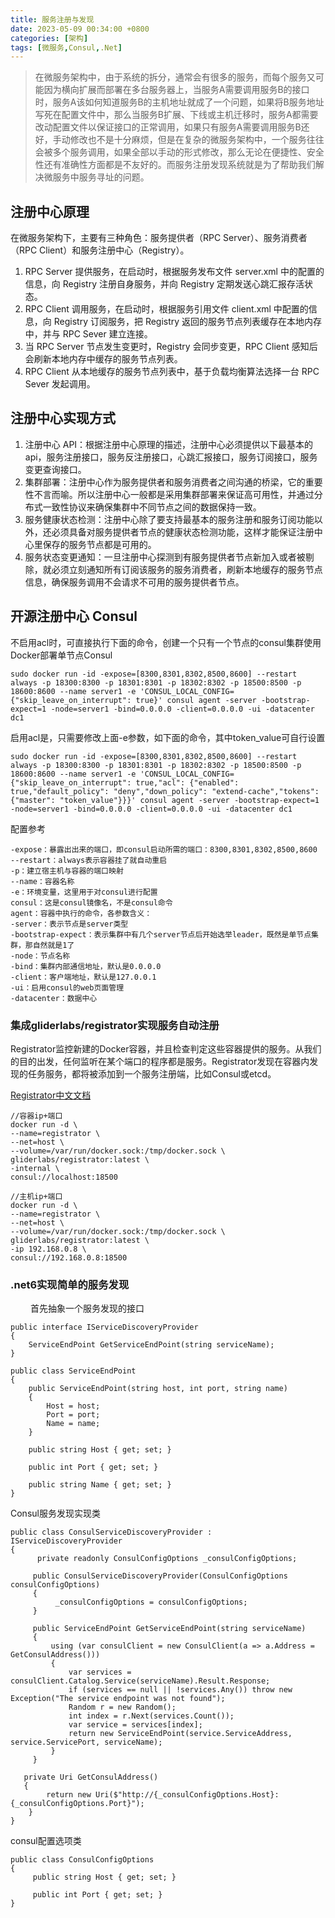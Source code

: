 ```yaml
---
title: 服务注册与发现
date: 2023-05-09 00:34:00 +0800
categories: [架构]
tags: [微服务,Consul,.Net]
---
```


> 在微服务架构中，由于系统的拆分，通常会有很多的服务，而每个服务又可能因为横向扩展而部署在多台服务器上，当服务A需要调用服务B的接口时，服务A该如何知道服务B的主机地址就成了一个问题，如果将B服务地址写死在配置文件中，那么当服务B扩展、下线或主机迁移时，服务A都需要改动配置文件以保证接口的正常调用，如果只有服务A需要调用服务B还好，手动修改也不是十分麻烦，但是在复杂的微服务架构中，一个服务往往会被多个服务调用，如果全部以手动的形式修改，那么无论在便捷性、安全性还有准确性方面都是不友好的。而服务注册发现系统就是为了帮助我们解决微服务中服务寻址的问题。

## 注册中心原理

在微服务架构下，主要有三种角色：服务提供者（RPC Server）、服务消费者（RPC Client）和服务注册中心（Registry）。

1. RPC Server 提供服务，在启动时，根据服务发布文件 server.xml 中的配置的信息，向 Registry 注册自身服务，并向 Registry 定期发送心跳汇报存活状态。
2. RPC Client 调用服务，在启动时，根据服务引用文件 client.xml 中配置的信息，向 Registry 订阅服务，把 Registry 返回的服务节点列表缓存在本地内存中，并与 RPC Sever 建立连接。
3. 当 RPC Server 节点发生变更时，Registry 会同步变更，RPC Client 感知后会刷新本地内存中缓存的服务节点列表。
4. RPC Client 从本地缓存的服务节点列表中，基于负载均衡算法选择一台 RPC Sever 发起调用。

## 注册中心实现方式

1. 注册中心 API：根据注册中心原理的描述，注册中心必须提供以下最基本的 api，服务注册接口，服务反注册接口，心跳汇报接口，服务订阅接口，服务变更查询接口。
2. 集群部署：注册中心作为服务提供者和服务消费者之间沟通的桥梁，它的重要性不言而喻。所以注册中心一般都是采用集群部署来保证高可用性，并通过分布式一致性协议来确保集群中不同节点之间的数据保持一致。
3. 服务健康状态检测：注册中心除了要支持最基本的服务注册和服务订阅功能以外，还必须具备对服务提供者节点的健康状态检测功能，这样才能保证注册中心里保存的服务节点都是可用的。
4. 服务状态变更通知：一旦注册中心探测到有服务提供者节点新加入或者被剔除，就必须立刻通知所有订阅该服务的服务消费者，刷新本地缓存的服务节点信息，确保服务调用不会请求不可用的服务提供者节点。

## 开源注册中心 Consul

不启用acl时，可直接执行下面的命令，创建一个只有一个节点的consul集群使用Docker部署单节点Consul

``` shell
sudo docker run -id -expose=[8300,8301,8302,8500,8600] --restart always -p 18300:8300 -p 18301:8301 -p 18302:8302 -p 18500:8500 -p 18600:8600 --name server1 -e 'CONSUL_LOCAL_CONFIG={"skip_leave_on_interrupt": true}' consul agent -server -bootstrap-expect=1 -node=server1 -bind=0.0.0.0 -client=0.0.0.0 -ui -datacenter dc1
```
启用acl是，只需要修改上面-e参数，如下面的命令，其中token_value可自行设置
```shell
sudo docker run -id -expose=[8300,8301,8302,8500,8600] --restart always -p 18300:8300 -p 18301:8301 -p 18302:8302 -p 18500:8500 -p 18600:8600 --name server1 -e 'CONSUL_LOCAL_CONFIG={"skip_leave_on_interrupt": true,"acl": {"enabled": true,"default_policy": "deny","down_policy": "extend-cache","tokens": {"master": "token_value"}}}' consul agent -server -bootstrap-expect=1 -node=server1 -bind=0.0.0.0 -client=0.0.0.0 -ui -datacenter dc1
```
配置参考
```
-expose：暴露出出来的端口，即consul启动所需的端口：8300,8301,8302,8500,8600
--restart：always表示容器挂了就自动重启
-p：建立宿主机与容器的端口映射
--name：容器名称
-e：环境变量，这里用于对consul进行配置
consul：这是consul镜像名，不是consul命令
agent：容器中执行的命令，各参数含义：
-server：表示节点是server类型
-bootstrap-expect：表示集群中有几个server节点后开始选举leader，既然是单节点集群，那自然就是1了
-node：节点名称
-bind：集群内部通信地址，默认是0.0.0.0
-client：客户端地址，默认是127.0.0.1
-ui：启用consul的web页面管理
-datacenter：数据中心
```
### 集成gliderlabs/registrator实现服务自动注册

Registrator监控新建的Docker容器，并且检查判定这些容器提供的服务。从我们的目的出发，任何监听在某个端口的程序都是服务。Registrator发现在容器内发现的任务服务，都将被添加到一个服务注册端，比如Consul或etcd。

[Registrator中文文档](https://www.cnblogs.com/flyingaway/p/10405294.html)

```
//容器ip+端口
docker run -d \
--name=registrator \
--net=host \
--volume=/var/run/docker.sock:/tmp/docker.sock \
gliderlabs/registrator:latest \
-internal \
consul://localhost:18500
```

```
//主机ip+端口
docker run -d \
--name=registrator \
--net=host \
--volume=/var/run/docker.sock:/tmp/docker.sock \
gliderlabs/registrator:latest \
-ip 192.168.0.8 \
consul://192.168.0.8:18500
```

### .net6实现简单的服务发现
　　
首先抽象一个服务发现的接口

```
public interface IServiceDiscoveryProvider
{
    ServiceEndPoint GetServiceEndPoint(string serviceName);
}

public class ServiceEndPoint
{
    public ServiceEndPoint(string host, int port, string name)
    {
        Host = host;
        Port = port;
        Name = name;
    }

    public string Host { get; set; }

    public int Port { get; set; }

    public string Name { get; set; }
}
```
Consul服务发现实现类

```
public class ConsulServiceDiscoveryProvider : IServiceDiscoveryProvider
{
      private readonly ConsulConfigOptions _consulConfigOptions;
 
     public ConsulServiceDiscoveryProvider(ConsulConfigOptions consulConfigOptions)
     {
          _consulConfigOptions = consulConfigOptions;
     }
 
     public ServiceEndPoint GetServiceEndPoint(string serviceName)
     {
         using (var consulClient = new ConsulClient(a => a.Address = GetConsulAddress()))
         {
             var services = consulClient.Catalog.Service(serviceName).Result.Response;
             if (services == null || !services.Any()) throw new Exception("The service endpoint was not found"); 
             Random r = new Random();
             int index = r.Next(services.Count());
             var service = services[index];
             return new ServiceEndPoint(service.ServiceAddress, service.ServicePort, serviceName);
         }
     }

   private Uri GetConsulAddress()
   {
        return new Uri($"http://{_consulConfigOptions.Host}:{_consulConfigOptions.Port}");
    }
}
```
consul配置选项类
```
public class ConsulConfigOptions
{
     public string Host { get; set; }
 
     public int Port { get; set; }
}
```